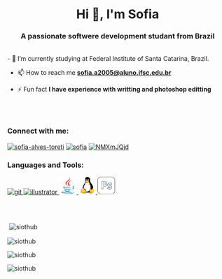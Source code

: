 <h1 align="center">Hi 👋, I'm Sofia</h1>
<h3 align="center">A passionate softwere development studant from Brazil</h3>
<br>
- 🌱 I’m currently studying at Federal Institute of Santa Catarina, Brazil.

- 📫 How to reach me **sofia.a2005@aluno.ifsc.edu.br**

- ⚡ Fun fact **I have experience with writting and photoshop editting**
<br>
<br>
<h3 align="left">Connect with me:</h3>
<p align="left">
<a href="https://linkedin.com/in/sofia-alves-toreti" target="blank"><img align="center" src="https://raw.githubusercontent.com/rahuldkjain/github-profile-readme-generator/master/src/images/icons/Social/linked-in-alt.svg" alt="sofia-alves-toreti" height="30" width="40" /></a>
<a href="https://stackoverflow.com/users/sofia" target="blank"><img align="center" src="https://raw.githubusercontent.com/rahuldkjain/github-profile-readme-generator/master/src/images/icons/Social/stack-overflow.svg" alt="sofia" height="30" width="40" /></a>
<a href="https://discord.gg/NMXmJQjd" target="blank"><img align="center" src="https://raw.githubusercontent.com/rahuldkjain/github-profile-readme-generator/master/src/images/icons/Social/discord.svg" alt="NMXmJQjd" height="30" width="40" /></a>
</p>
<h3 align="left">Languages and Tools:</h3>
<p align="left"> <a href="https://git-scm.com/" target="_blank" rel="noreferrer"> <img src="https://www.vectorlogo.zone/logos/git-scm/git-scm-icon.svg" alt="git" width="40" height="40"/> </a> <a href="https://www.adobe.com/in/products/illustrator.html" target="_blank" rel="noreferrer"> <img src="https://www.vectorlogo.zone/logos/adobe_illustrator/adobe_illustrator-icon.svg" alt="illustrator" width="40" height="40"/> </a> <a href="https://www.java.com" target="_blank" rel="noreferrer"> <img src="https://raw.githubusercontent.com/devicons/devicon/master/icons/java/java-original.svg" alt="java" width="40" height="40"/> </a> <a href="https://www.linux.org/" target="_blank" rel="noreferrer"> <img src="https://raw.githubusercontent.com/devicons/devicon/master/icons/linux/linux-original.svg" alt="linux" width="40" height="40"/> </a> <a href="https://www.photoshop.com/en" target="_blank" rel="noreferrer"> <img src="https://raw.githubusercontent.com/devicons/devicon/master/icons/photoshop/photoshop-line.svg" alt="photoshop" width="40" height="40"/> </a> </p>
<br>
<br>
<p>&nbsp;<img align="center" src="https://github-readme-stats.vercel.app/api?username=siothub&show_icons=true&theme=dark&locale=en" alt="siothub" /></p>

<p><img align="center" src="https://github-readme-streak-stats.herokuapp.com/?user=siothub&theme=dark" alt="siothub" /></p>

<p><img align="left" src="https://github-readme-stats.vercel.app/api/top-langs?username=siothub&show_icons=true&theme=dark&locale=en&layout=compact" alt="siothub" /></p>
<br>
<p align="left"> <img src="https://komarev.com/ghpvc/?username=siothub&label=Visitors&color=b40e0e&style=flat" alt="siothub" /> </p>
